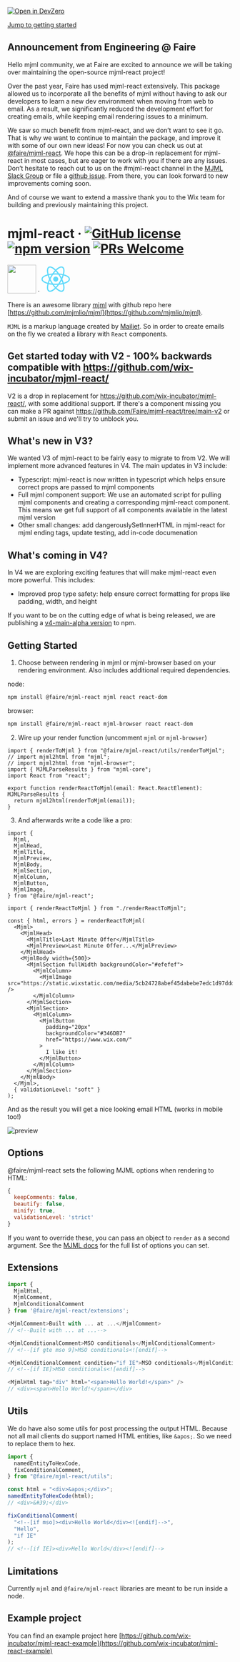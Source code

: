 [![Open in DevZero](https://assets.devzero.io/open-in-devzero.svg)](https://www.devzero.io/dashboard/recipes/new?repo-url=https://github.com/Faire/mjml-react)

[Jump to getting started](#getting-started)

## Announcement from Engineering @ Faire

Hello mjml community, we at Faire are excited to announce we will be taking over maintaining the open-source mjml-react project!

Over the past year, Faire has used mjml-react extensively. This package allowed us to incorporate all the benefits of mjml without having to ask our developers to learn a new dev environment when moving from web to email. As a result, we significantly reduced the development effort for creating emails, while keeping email rendering issues to a minimum.

We saw so much benefit from mjml-react, and we don’t want to see it go. That is why we want to continue to maintain the package, and improve it with some of our own new ideas! For now you can check us out at [@faire/mjml-react](https://github.com/Faire/mjml-react). We hope this can be a drop-in replacement for mjml-react in most cases, but are eager to work with you if there are any issues. Don’t hesitate to reach out to us on the #mjml-react channel in the [MJML Slack Group](https://join.slack.com/t/mjml/shared_invite/zt-gqmwfwmr-kPBnfuuB7wof5httaTcXxg) or file a [github issue](https://github.com/Faire/mjml-react/issues?q=is%3Aissue+is%3Aopen+sort%3Aupdated-desc). From there, you can look forward to new improvements coming soon.

And of course we want to extend a massive thank you to the Wix team for building and previously maintaining this project.

# mjml-react &middot; [![GitHub license](https://img.shields.io/badge/license-MIT-blue.svg)](https://github.com/faire/mjml-react/blob/master/LICENSE) <a href="https://www.npmjs.com/package/mjml-react"><img src="https://img.shields.io/npm/v/@faire/mjml-react" alt="npm version"></a> [![PRs Welcome](https://img.shields.io/badge/PRs-welcome-brightgreen.svg)](https://github.com/faire/mjml-react/pulls)

<img src="https://cdn.worldvectorlogo.com/logos/mjml-by-mailjet.svg" height="64"/> &middot; <img src="data:image/svg+xml;base64,PHN2ZyB4bWxucz0iaHR0cDovL3d3dy53My5vcmcvMjAwMC9zdmciIHZpZXdCb3g9Ii0xMS41IC0xMC4yMzE3NCAyMyAyMC40NjM0OCI+CiAgPHRpdGxlPlJlYWN0IExvZ288L3RpdGxlPgogIDxjaXJjbGUgY3g9IjAiIGN5PSIwIiByPSIyLjA1IiBmaWxsPSIjNjFkYWZiIi8+CiAgPGcgc3Ryb2tlPSIjNjFkYWZiIiBzdHJva2Utd2lkdGg9IjEiIGZpbGw9Im5vbmUiPgogICAgPGVsbGlwc2Ugcng9IjExIiByeT0iNC4yIi8+CiAgICA8ZWxsaXBzZSByeD0iMTEiIHJ5PSI0LjIiIHRyYW5zZm9ybT0icm90YXRlKDYwKSIvPgogICAgPGVsbGlwc2Ugcng9IjExIiByeT0iNC4yIiB0cmFuc2Zvcm09InJvdGF0ZSgxMjApIi8+CiAgPC9nPgo8L3N2Zz4K" width="64" height="64"/>

There is an awesome library [mjml](https://mjml.io/) with github repo here [https://github.com/mjmlio/mjml](https://github.com/mjmlio/mjml).

`MJML` is a markup language created by [Mailjet](https://www.mailjet.com/).
So in order to create emails on the fly we created a library with `React` components.

## Get started today with V2 - 100% backwards compatible with https://github.com/wix-incubator/mjml-react/

V2 is a drop in replacement for https://github.com/wix-incubator/mjml-react/, with some additional support. If there's a component missing you can make a PR against https://github.com/Faire/mjml-react/tree/main-v2 or submit an issue and we'll try to unblock you.

## What's new in V3?

We wanted V3 of mjml-react to be fairly easy to migrate to from V2. We will implement more advanced features in V4. The main updates in V3 include:

- Typescript: mjml-react is now written in typescript which helps ensure correct props are passed to mjml components
- Full mjml component support: We use an automated script for pulling mjml components and creating a corresponding mjml-react component. This means we get full support of all components available in the latest mjml version
- Other small changes: add dangerouslySetInnerHTML in mjml-react for mjml ending tags, update testing, add in-code documenation

## What's coming in V4?

In V4 we are exploring exciting features that will make mjml-react even more powerful. This includes:

- Improved prop type safety: help ensure correct formatting for props like padding, width, and height

If you want to be on the cutting edge of what is being released, we are publishing a [v4-main-alpha version](https://www.npmjs.com/package/@faire/mjml-react/v/main-alpha) to npm.

## Getting Started

1. Choose between rendering in mjml or mjml-browser based on your rendering environment. Also includes additional required dependencies.

node:

```bash
npm install @faire/mjml-react mjml react react-dom
```

browser:

```bash
npm install @faire/mjml-react mjml-browser react react-dom
```

2. Wire up your render function (uncomment `mjml` or `mjml-browser`)

```tsx
import { renderToMjml } from "@faire/mjml-react/utils/renderToMjml";
// import mjml2html from "mjml";
// import mjml2html from "mjml-browser";
import { MJMLParseResults } from "mjml-core";
import React from "react";

export function renderReactToMjml(email: React.ReactElement): MJMLParseResults {
  return mjml2html(renderToMjml(email));
}
```

3. And afterwards write a code like a pro:

```tsx
import {
  Mjml,
  MjmlHead,
  MjmlTitle,
  MjmlPreview,
  MjmlBody,
  MjmlSection,
  MjmlColumn,
  MjmlButton,
  MjmlImage,
} from "@faire/mjml-react";

import { renderReactToMjml } from "./renderReactToMjml";

const { html, errors } = renderReactToMjml(
  <Mjml>
    <MjmlHead>
      <MjmlTitle>Last Minute Offer</MjmlTitle>
      <MjmlPreview>Last Minute Offer...</MjmlPreview>
    </MjmlHead>
    <MjmlBody width={500}>
      <MjmlSection fullWidth backgroundColor="#efefef">
        <MjmlColumn>
          <MjmlImage src="https://static.wixstatic.com/media/5cb24728abef45dabebe7edc1d97ddd2.jpg" />
        </MjmlColumn>
      </MjmlSection>
      <MjmlSection>
        <MjmlColumn>
          <MjmlButton
            padding="20px"
            backgroundColor="#346DB7"
            href="https://www.wix.com/"
          >
            I like it!
          </MjmlButton>
        </MjmlColumn>
      </MjmlSection>
    </MjmlBody>
  </Mjml>,
  { validationLevel: "soft" }
);
```

And as the result you will get a nice looking email HTML (works in mobile too!)

![preview](https://user-images.githubusercontent.com/10008149/41058394-59b8ce9e-69d2-11e8-9eb9-c294f35bae9f.png)

## Options

@faire/mjml-react sets the following MJML options when rendering to HTML:

```js
{
  keepComments: false,
  beautify: false,
  minify: true,
  validationLevel: 'strict'
}
```

If you want to override these, you can pass an object to `render` as a second argument. See the [MJML docs](https://documentation.mjml.io/#inside-node-js) for the full list of options you can set.

## Extensions

```js
import {
  MjmlHtml,
  MjmlComment,
  MjmlConditionalComment
} from '@faire/mjml-react/extensions';

<MjmlComment>Built with ... at ...</MjmlComment>
// <!--Built with ... at ...-->

<MjmlConditionalComment>MSO conditionals</MjmlConditionalComment>
// <!--[if gte mso 9]>MSO conditionals<![endif]-->

<MjmlConditionalComment condition="if IE">MSO conditionals</MjmlConditionalComment>
// <!--[if IE]>MSO conditionals<![endif]-->

<MjmlHtml tag="div" html="<span>Hello World!</span>" />
// <div><span>Hello World!</span></div>
```

## Utils

We do have also some utils for post processing the output HTML.
Because not all mail clients do support named HTML entities, like `&apos;`.
So we need to replace them to hex.

```js
import {
  namedEntityToHexCode,
  fixConditionalComment,
} from "@faire/mjml-react/utils";

const html = "<div>&apos;</div>";
namedEntityToHexCode(html);
// <div>&#39;</div>

fixConditionalComment(
  "<!--[if mso]><div>Hello World</div><![endif]-->",
  "Hello",
  "if IE"
);
// <!--[if IE]><div>Hello World</div><![endif]-->
```

## Limitations

Currently `mjml` and `@faire/mjml-react` libraries are meant to be run inside a node.

## Example project

You can find an example project here
[https://github.com/wix-incubator/mjml-react-example](https://github.com/wix-incubator/mjml-react-example)
